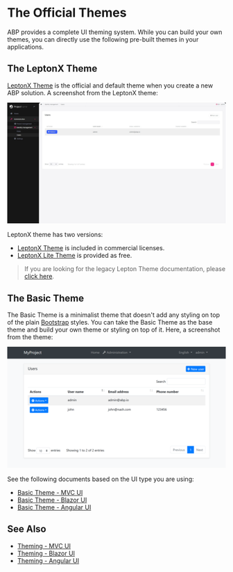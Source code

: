 # The Official Themes
ABP provides a complete UI theming system. While you can build your own themes, you can directly use the following pre-built themes in your applications.

## The LeptonX Theme

[LeptonX Theme](https://x.leptontheme.com/) is the official and default theme when you create a new ABP solution. A screenshot from the LeptonX theme:

![LeptonX Lite application layout](../images/leptonxlite-theme-application-layout.jpeg)

LeptonX theme has two versions:

* [LeptonX Theme](lepton-x/index.md) is included in commercial licenses.
* [LeptonX Lite Theme](lepton-x-lite/index.md) is provided as free.

> If you are looking for the legacy Lepton Theme documentation, please [click here](lepton/index.md).

## The Basic Theme

The Basic Theme is a minimalist theme that doesn't add any styling on top of the plain [Bootstrap](https://getbootstrap.com/) styles. You can take the Basic Theme as the base theme and build your own theme or styling on top of it. Here, a screenshot from the theme:

![basic-theme-application-layout](../images/basic-theme-application-layout.png)

See the following documents based on the UI type you are using:

- [Basic Theme - MVC UI](../framework/ui/mvc-razor-pages/basic-theme.md)
- [Basic Theme - Blazor UI](../framework/ui/blazor/basic-theme.md)
- [Basic Theme - Angular UI](../framework/ui/angular/basic-theme.md)

## See Also

* [Theming - MVC UI](../framework/ui/mvc-razor-pages/theming.md)
* [Theming - Blazor UI](../framework/ui/blazor/theming.md)
* [Theming - Angular UI](../framework/ui/angular/theming.md)
